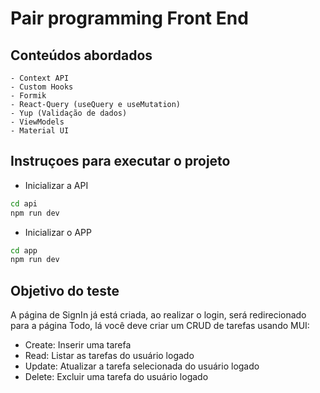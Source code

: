 # Pair programming Front End

## Conteúdos abordados
    - Context API
    - Custom Hooks
    - Formik
    - React-Query (useQuery e useMutation)
    - Yup (Validação de dados)
    - ViewModels
    - Material UI

## Instruçoes para executar o projeto

- Inicializar a API

```cmd
cd api
npm run dev
```

- Inicializar o APP

```cmd
cd app
npm run dev
```

## Objetivo do teste

A página de SignIn já está criada, ao realizar o login, será redirecionado para a página Todo, lá você deve criar um CRUD de tarefas usando MUI:
- Create: Inserir uma tarefa
- Read: Listar as tarefas do usuário logado
- Update: Atualizar a tarefa selecionada do usuário logado
- Delete: Excluir uma tarefa do usuário logado
